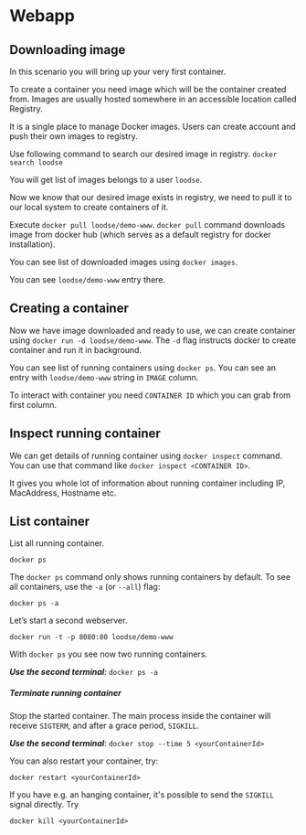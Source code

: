 # Webapp

## Downloading image

In this scenario you will bring up your very first container. 

To create a container you need image which will be the container 
created from. Images are usually hosted somewhere in an accessible 
location called Registry.

It is a single place to manage Docker images. Users can create account 
and push their own images to registry.

Use following command to search our desired image in registry.
`docker search loodse`

You will get list of images belongs to a user `loodse`.

Now we know that our desired image exists in registry, we need to pull 
it to our local system to create containers of it.

Execute `docker pull loodse/demo-www`. `docker pull` command 
downloads image from docker hub (which serves as a default registry for 
docker installation). 

You can see list of downloaded images using `docker images`.

You can see `loodse/demo-www` entry there.

## Creating a container

Now we have image downloaded and ready to use, we can create container using
`docker run -d loodse/demo-www`.
The `-d` flag instructs docker to create container and run it in background.

You can see list of running containers using `docker ps`. You can 
see an entry with `loodse/demo-www` string in `IMAGE` column. 

To interact with container you need `CONTAINER ID` which you can grab from 
first column.

## Inspect running container

We can get details of running container using `docker inspect` command. 
You can use that command like `docker inspect <CONTAINER ID>`.

It gives you whole lot of information about running container including IP, 
MacAddress, Hostname etc.

## List container

List all running container.

`docker ps`

The `docker ps` command only shows running containers by default. To see all containers, use the `-a` (or `--all`) flag:

`docker ps -a`

Let’s start a second webserver. 

`docker run -t -p 8080:80 loodse/demo-www`

With `docker ps` you see now two running containers.

***Use the second terminal***: `docker ps -a`

##### Terminate running container

Stop the started container. The main process inside the container will receive `SIGTERM`, and after a grace period, `SIGKILL`.

***Use the second terminal***: `docker stop --time 5 <yourContainerId>`

You can also restart your container, try:

`docker restart <yourContainerId>`

If you have e.g. an hanging container, it's possible to send the `SIGKILL` signal directly. Try

`docker kill <yourContainerId>`

